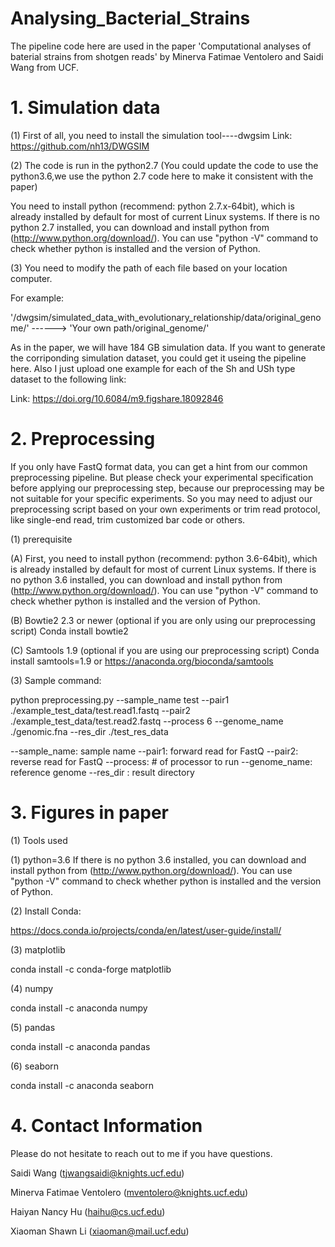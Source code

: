 # Analysing_Bacterial_Strains

The pipeline code here are used in the paper 'Computational analyses of baterial strains from shotgen reads' by Minerva Fatimae Ventolero and Saidi Wang from UCF.

# 1. Simulation data

(1) First of all, you need to install the simulation tool----dwgsim
Link:  https://github.com/nh13/DWGSIM

(2) The code is run in the python2.7 (You could update the code to use the python3.6,we use the python 2.7 code here to make it consistent with the paper)

You need to install python (recommend: python 2.7.x-64bit), which is already installed by default for most of current Linux systems. If there is no python 2.7 installed, you can download and install python from (http://www.python.org/download/). You can use "python -V" command to check whether python is installed and the version of Python.

(3) You need to modify the path of each file based on your location computer.

For example:

'/dwgsim/simulated_data_with_evolutionary_relationship/data/original_genome/' ------> 'Your own path/original_genome/'

As in the paper, we will have 184 GB simulation data. If you want to generate the corriponding simulation dataset, you could get it useing the pipeline here. Also I just upload one example for each of the Sh and USh type dataset to the following link:

Link: https://doi.org/10.6084/m9.figshare.18092846


# 2. Preprocessing

If you only have FastQ format data, you can get a hint from our common preprocessing pipeline. But please check your experimental specification before applying our preprocessing step, because our preprocessing may be not suitable for your specific experiments. So you may need to adjust our preprocessing script based on your own experiments or trim read protocol, like single-end read, trim customized bar code or others.

(1) prerequisite

(A) First, you need to install python (recommend: python 3.6-64bit), which is already installed by default for most of current Linux systems. If there is no python 3.6 installed, you can download and install python from (http://www.python.org/download/). You can use "python -V" command to check whether python is installed and the version of Python.

(B) Bowtie2 2.3 or newer (optional if you are only using our preprocessing script)
Conda install bowtie2

(C) Samtools 1.9 (optional if you are using our preprocessing script)
Conda install samtools=1.9 or https://anaconda.org/bioconda/samtools

(3) Sample command:

python preprocessing.py --sample_name test --pair1 ./example_test_data/test.read1.fastq --pair2 ./example_test_data/test.read2.fastq --process 6 --genome_name ./genomic.fna --res_dir ./test_res_data

--sample_name: sample name
--pair1: forward read for FastQ
--pair2: reverse read for FastQ
--process: # of processor to run
--genome_name: reference genome
--res_dir : result directory

# 3. Figures in paper

(1) Tools used

(1) python=3.6 If there is no python 3.6 installed, you can download and install python from (http://www.python.org/download/). You can use "python -V" command to check whether python is installed and the version of Python.

(2) Install Conda:

https://docs.conda.io/projects/conda/en/latest/user-guide/install/

(3) matplotlib

conda install -c conda-forge matplotlib

(4) numpy

conda install -c anaconda numpy

(5) pandas

conda install -c anaconda pandas

(6) seaborn

conda install -c anaconda seaborn

# 4. Contact Information

Please do not hesitate to reach out to me if you have questions.

Saidi Wang (tjwangsaidi@knights.ucf.edu)

Minerva Fatimae Ventolero (mventolero@knights.ucf.edu)

Haiyan Nancy Hu (haihu@cs.ucf.edu)

Xiaoman Shawn Li (xiaoman@mail.ucf.edu)
